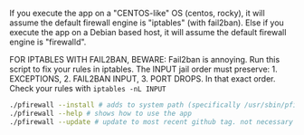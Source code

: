 If you execute the app on a "CENTOS-like" OS (centos, rocky), it will assume the default firewall engine is "iptables" (with fail2ban). Else if you execute the app on a Debian based host, it will assume the default firewall engine is "firewalld".

FOR IPTABLES WITH FAIL2BAN, BEWARE: Fail2ban is annoying. Run this script to fix your rules in iptables. The INPUT jail order must preserve: 1. EXCEPTIONS, 2. FAIL2BAN INPUT, 3. PORT DROPS. In that exact order. Check your rules with `iptables -nL INPUT`

```sh
./pfirewall --install # adds to system path (specifically /usr/sbin/pfirewall), call with 'pfirewall -h'
./pfirewall --help # shows how to use the app
./pfirewall --update # update to most recent github tag. not necessary if you just cloned the repository
```
